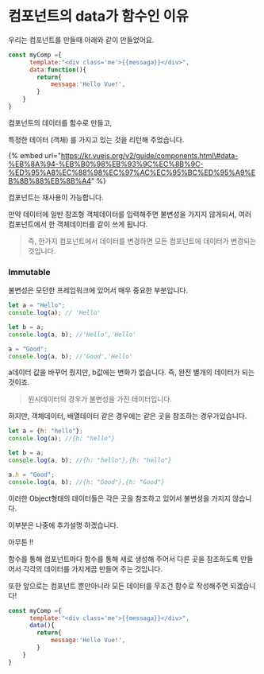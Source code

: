 # 컴포넌트의 data가 함수인 이유

우리는 컴포넌트를 만들때 아래와 같이 만들었어요.

```javascript
const myComp ={
      template:"<div class='me'>{{messaga}}</div>",
      data:function(){
        return{
            messaga:'Hello Vue!',
        }
    }
}
```

컴포넌트의 데이터를 함수로 만들고, 

특정한 데이터 \(객체\) 를 가지고 있는 것을 리턴해 주었습니다. 

{% embed url="https://kr.vuejs.org/v2/guide/components.html\#data-%EB%8A%94-%EB%B0%98%EB%93%9C%EC%8B%9C-%ED%95%A8%EC%88%98%EC%97%AC%EC%95%BC%ED%95%A9%EB%8B%88%EB%8B%A4" %}

컴포넌트는 재사용이 가능합니다. 

만약 데이터에 일반 참조형 객체데이터를 입력해주면 불변성을 가지지 않게되서, 여러 컴포넌트에서 한 객체데이터를 같이 쓰게 됩니다. 

> 즉, 한가지 컴포넌트에서 데이터를 변경하면 모든 컴포넌트에 데이터가 변경되는 것입니다.

### Immutable

불변성은 모던한 프레임워크에 있어서 매우 중요한 부분입니다. 

```javascript
let a = "Hello";
console.log(a); // 'Hello'

let b = a;
console.log(a, b); //'Hello','Hello'

a = "Good";
console.log(a, b); //'Good','Hello'
```

a데이터 값을 바꾸어 줬지만, b값에는 변화가 없습니다. 즉, 완전 별개의 데이터가 되는 것이죠. 

> 원시데이터의 경우가 불변성을 가진 데이터입니다.

하지만, 객체데이터, 배열데이터 같은 경우에는 같은 곳을 참조하는 경우가있습니다. 

```javascript
let a = {h: "hello"};
console.log(a); //{h: "hello"}

let b = a;
console.log(a, b); //{h: "hello"},{h: "hello"}

a.h = "Good";
console.log(a, b); //{h: "Good"},{h: "Good"}
```

이러한 Object형태의 데이터들은 각은 곳을 참조하고 있어서 불변성을 가지지 않습니다. 

이부분은 나중에 추가설명 하겠습니다. 



아무튼 !! 

함수를 통해 컴포넌트마다 함수를 통해 새로 생성해 주어서 다른 곳을 참조하도록 만들어서 각각의 데이터를 가지게끔 만들어 주는 것입니다. 

또한 앞으로는 컴포넌트 뿐만아니라 모든 데이터를 무조건 함수로 작성해주면 되겠습니다! 

```javascript
const myComp ={
      template:"<div class='me'>{{messaga}}</div>",
      data(){
        return{
            messaga:'Hello Vue!',
        }
    }
}
```




